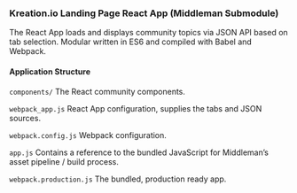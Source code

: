 ### Kreation.io Landing Page React App (Middleman Submodule)
The React App loads and displays community topics via JSON API based on tab selection.
Modular written in ES6 and compiled with Babel and Webpack.


#### Application Structure

`components/` The React community components.

`webpack_app.js` React App configuration, supplies the tabs and JSON sources.

`webpack.config.js` Webpack configuration.

`app.js` Contains a reference to the bundled JavaScript for Middleman’s asset pipeline / build process.

`webpack.production.js` The bundled, production ready app.
